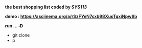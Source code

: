 **the best shopping list coded by _SYS113_**

**demo : https://asciinema.org/a/rSzFYeN7cxb98XuoTqxiNpw6b**

**run ... :D**
  - git clone
  - p
